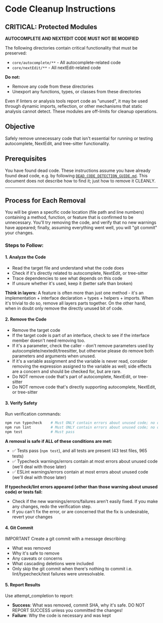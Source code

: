 # Code Cleanup Instructions

## CRITICAL: Protected Modules

**AUTOCOMPLETE AND NEXTEDIT CODE MUST NOT BE MODIFIED**

The following directories contain critical functionality that must be preserved:

- `core/autocomplete/**` - All autocomplete-related code
- `core/nextEdit/**` - All nextEdit-related code

**Do not:**

- Remove any code from these directories
- Unexport any functions, types, or classes from these directories

Even if linters or analysis tools report code as "unused", it may be used through dynamic imports, reflection, or other mechanisms that static analysis cannot detect. These modules are off-limits for cleanup operations.

## Objective

Safely remove unnecessary code that isn't essential for running or testing autocomplete, NextEdit, and tree-sitter functionality.

## Prerequisites

You have found dead code. These instructions assume you have already found dead code, e.g. by following [`DEAD_CODE_DETECTION_GUIDE.md`](DEAD_CODE_DETECTION_GUIDE.md). This document does not describe how to find it; just how to remove it CLEANLY.

---

## Process for Each Removal

You will be given a specific code location (file path and line numbers) containing a method, function, or feature that is confirmed to be unnecessary. You'll try removing the code, and verify that no new warnings have appeared; finally, assuming everything went well, you will "git commit" your changes.

### Steps to Follow:

#### 1. Analyze the Code

- Read the target file and understand what the code does
- Check if it's directly related to autocomplete, NextEdit, or tree-sitter
- Trace dependencies to see what depends on this code
- If unsure whether it's used, keep it (better safe than broken)

**Think in layers:** A feature is often more than just one method - it's an implementation + interface declaration + types + helpers + imports. When it's trivial to do so, remove all layers parts together. On the other hand, when in doubt only remove the directly unused bit of code.

#### 2. Remove the Code

- Remove the target code
- If the target code is part of an interface, check to see if the interface member doesn't need removing too.
- If it's a parameter, check the caller - don't remove parameters used by autocomplete/nextedit/treesitter, but otherwise please do remove both parameters and arguments when unused.
- If it's a variable assignment and the variable is never read, consider removing the expression assigned to the variable as well; side effects are a concern and should be checked for, but are rare.
- Do NOT remove code that's part of autocomplete, NextEdit, or tree-sitter
- Do NOT remove code that's directly supporting autocomplete, NextEdit, or tree-sitter

#### 3. Verify Safety

Run verification commands:

```bash
npm run typecheck    # Must ONLY contain errors about unused code; no other errors
npm run lint         # Must ONLY contain errors about unused code; no other errors
npm test             # Must pass
```

**A removal is safe if ALL of these conditions are met:**

- ✅ Tests pass (`npm test`), and all tests are present (43 test files, 965 tests)
- ✅ Typecheck warnings/errors contain at most errors about unused code (we'll deal with those later)
- ✅ ESLint warnings/errors contain at most errors about unused code (we'll deal with those later)

**If typecheck/lint errors appeared (other than those warning about unused code) or tests fail:**

- Check if the new warnings/errors/failures aren't easily fixed. If you make any changes, redo the verification step.
- If you can't fix the error, or are concerned that the fix is undesirable, revert your changes

#### 4. Git Commit

IMPORTANT Create a git commit with a message describing:

- What was removed
- Why it's safe to remove
- Any caveats or concerns
- What cascading deletions were included
- Only skip the git commit when there's nothing to commit i.e. lint/typecheck/test failures were unresolvable.

#### 5. Report Results

Use attempt_completion to report:

- **Success**: What was removed, commit SHA, why it's safe. DO NOT REPORT SUCCESS unless you committed the changes!
- **Failure**: Why the code is necessary and was kept
